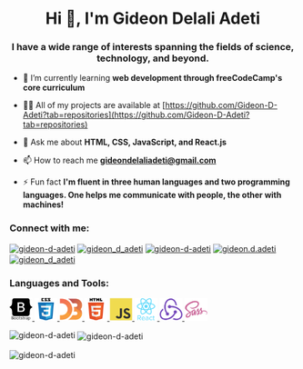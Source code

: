<h1 align="center">Hi 👋, I'm Gideon Delali Adeti</h1>
<h3 align="center">I have a wide range of interests spanning the fields of science, technology, and beyond.</h3>

- 🌱 I’m currently learning **web development through freeCodeCamp's core curriculum**

- 👨‍💻 All of my projects are available at [https://github.com/Gideon-D-Adeti?tab=repositories](https://github.com/Gideon-D-Adeti?tab=repositories)

- 💬 Ask me about **HTML, CSS, JavaScript, and React.js**

- 📫 How to reach me **gideondelaliadeti@gmail.com**

- ⚡ Fun fact **I'm fluent in three human languages and two programming languages. One helps me communicate with people, the other with machines!**

<h3 align="left">Connect with me:</h3>
<p align="left">
<a href="https://codepen.io/gideon-d-adeti" target="blank"><img align="center" src="https://raw.githubusercontent.com/rahuldkjain/github-profile-readme-generator/master/src/images/icons/Social/codepen.svg" alt="gideon-d-adeti" height="30" width="40" /></a>
<a href="https://twitter.com/gideon_d_adeti" target="blank"><img align="center" src="https://raw.githubusercontent.com/rahuldkjain/github-profile-readme-generator/master/src/images/icons/Social/twitter.svg" alt="gideon_d_adeti" height="30" width="40" /></a>
<a href="https://linkedin.com/in/gideon-d-adeti" target="blank"><img align="center" src="https://raw.githubusercontent.com/rahuldkjain/github-profile-readme-generator/master/src/images/icons/Social/linked-in-alt.svg" alt="gideon-d-adeti" height="30" width="40" /></a>
<a href="https://fb.com/gideon.d.adeti" target="blank"><img align="center" src="https://raw.githubusercontent.com/rahuldkjain/github-profile-readme-generator/master/src/images/icons/Social/facebook.svg" alt="gideon.d.adeti" height="30" width="40" /></a>
<a href="https://instagram.com/gideon_d_adeti" target="blank"><img align="center" src="https://raw.githubusercontent.com/rahuldkjain/github-profile-readme-generator/master/src/images/icons/Social/instagram.svg" alt="gideon_d_adeti" height="30" width="40" /></a>
</p>

<h3 align="left">Languages and Tools:</h3>
<p align="left"> <a href="https://getbootstrap.com" target="_blank" rel="noreferrer"> <img src="https://raw.githubusercontent.com/devicons/devicon/master/icons/bootstrap/bootstrap-plain-wordmark.svg" alt="bootstrap" width="40" height="40"/> </a> <a href="https://www.w3schools.com/css/" target="_blank" rel="noreferrer"> <img src="https://raw.githubusercontent.com/devicons/devicon/master/icons/css3/css3-original-wordmark.svg" alt="css3" width="40" height="40"/> </a> <a href="https://d3js.org/" target="_blank" rel="noreferrer"> <img src="https://raw.githubusercontent.com/devicons/devicon/master/icons/d3js/d3js-original.svg" alt="d3js" width="40" height="40"/> </a> <a href="https://www.w3.org/html/" target="_blank" rel="noreferrer"> <img src="https://raw.githubusercontent.com/devicons/devicon/master/icons/html5/html5-original-wordmark.svg" alt="html5" width="40" height="40"/> </a> <a href="https://developer.mozilla.org/en-US/docs/Web/JavaScript" target="_blank" rel="noreferrer"> <img src="https://raw.githubusercontent.com/devicons/devicon/master/icons/javascript/javascript-original.svg" alt="javascript" width="40" height="40"/> </a> <a href="https://reactjs.org/" target="_blank" rel="noreferrer"> <img src="https://raw.githubusercontent.com/devicons/devicon/master/icons/react/react-original-wordmark.svg" alt="react" width="40" height="40"/> </a> <a href="https://redux.js.org" target="_blank" rel="noreferrer"> <img src="https://raw.githubusercontent.com/devicons/devicon/master/icons/redux/redux-original.svg" alt="redux" width="40" height="40"/> </a> <a href="https://sass-lang.com" target="_blank" rel="noreferrer"> <img src="https://raw.githubusercontent.com/devicons/devicon/master/icons/sass/sass-original.svg" alt="sass" width="40" height="40"/> </a> </p>

<p><img align="left" src="https://github-readme-stats.vercel.app/api/top-langs?username=gideon-d-adeti&show_icons=true&locale=en&layout=compact" alt="gideon-d-adeti" /></p>

<p>&nbsp;<img align="center" src="https://github-readme-stats.vercel.app/api?username=gideon-d-adeti&show_icons=true&locale=en" alt="gideon-d-adeti" /></p>

<p><img align="center" src="https://github-readme-streak-stats.herokuapp.com/?user=gideon-d-adeti&" alt="gideon-d-adeti" /></p>
